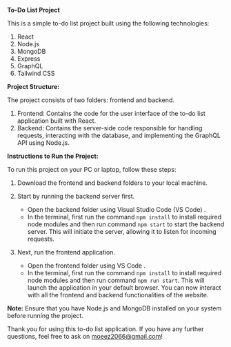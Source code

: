 **To-Do List Project**

This is a simple to-do list project built using the following technologies:

1. React
2. Node.js
3. MongoDB
4. Express
5. GraphQL
6. Tailwind CSS

**Project Structure:**

The project consists of two folders: frontend and backend.

1. Frontend: Contains the code for the user interface of the to-do list application built with React.
2. Backend: Contains the server-side code responsible for handling requests, interacting with the database, and implementing the GraphQL API using Node.js.

**Instructions to Run the Project:**

To run this project on your PC or laptop, follow these steps:

1. Download the frontend and backend folders to your local machine.


2. Start by running the backend server first.
   - Open the backend folder using Visual Studio Code (VS Code) .
   - In the terminal, first run the command `npm install` to install required node modules and then run command `npm start` to start the backend server.
    This will initiate the server, allowing it to listen for incoming requests.


3. Next, run the frontend application.
   - Open the frontend folder using VS Code .
   - In the terminal, first run the command `npm install` to install required node modules and then run command `npm run start`.
     This will launch the application in your default browser.
     You can now interact with all the frontend and backend functionalities of the website.
     

**Note:** Ensure that you have Node.js and MongoDB installed on your system before running the project.

Thank you for using this to-do list application. If you have any further questions, feel free to ask on moeez2066@gmail.com!
